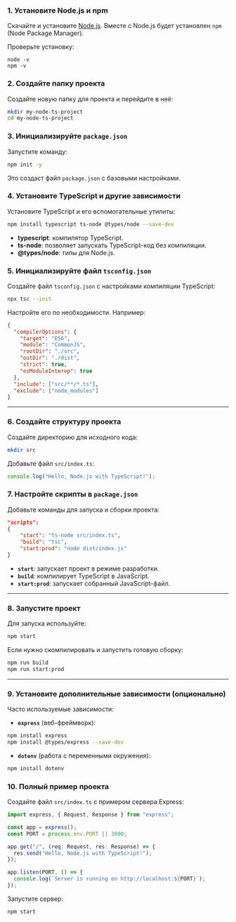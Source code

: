 ### 1. **Установите Node.js и npm**

Скачайте и установите [Node.js](https://nodejs.org/). Вместе с Node.js будет установлен `npm` (Node Package Manager).

Проверьте установку:

```node
node -v 
npm -v
```

### 2. **Создайте папку проекта**

Создайте новую папку для проекта и перейдите в неё:


```bash
mkdir my-node-ts-project 
cd my-node-ts-project
```

### 3. **Инициализируйте `package.json`**

Запустите команду:

```bash
npm init -y
```

Это создаст файл `package.json` с базовыми настройками.

### 4. **Установите TypeScript и другие зависимости**

Установите TypeScript и его вспомогательные утилиты:

```bash
npm install typescript ts-node @types/node --save-dev
```

- **typescript**: компилятор TypeScript.
- **ts-node**: позволяет запускать TypeScript-код без компиляции.
- **@types/node**: типы для Node.js.

### 5. **Инициализируйте файл `tsconfig.json`**

Создайте файл `tsconfig.json` с настройками компиляции TypeScript:

```bash
npx tsc --init
```

Настройте его по необходимости. Например:

```json
{
  "compilerOptions": {
    "target": "ES6",
    "module": "CommonJS",
    "rootDir": "./src",
    "outDir": "./dist",
    "strict": true,
    "esModuleInterop": true
  },
  "include": ["src/**/*.ts"],
  "exclude": ["node_modules"]
}

```

---

### 6. **Создайте структуру проекта**

Создайте директорию для исходного кода:

```bash
mkdir src
```

Добавьте файл `src/index.ts`:

```js
console.log("Hello, Node.js with TypeScript!");
```

### 7. **Настройте скрипты в `package.json`**

Добавьте команды для запуска и сборки проекта:

```json
"scripts": 
{ 
	"start": "ts-node src/index.ts", 
	"build": "tsc", 
	"start:prod": "node dist/index.js" 
}
```

- **`start`**: запускает проект в режиме разработки.
- **`build`**: компилирует TypeScript в JavaScript.
- **`start:prod`**: запускает собранный JavaScript-файл.

---

### 8. **Запустите проект**

Для запуска используйте:

```bash
npm start
```

Если нужно скомпилировать и запустить готовую сборку:

```bash
npm run build
npm run start:prod
```

---

### 9. **Установите дополнительные зависимости (опционально)**

Часто используемые зависимости:

- **`express`** (веб-фреймворк):

```bash
npm install express 
npm install @types/express --save-dev
```

- **`dotenv`** (работа с переменными окружения):

```bash
npm install dotenv
```
   

### 10. **Полный пример проекта**

Создайте файл `src/index.ts` с примером сервера Express:

```typescript
import express, { Request, Response } from "express";

const app = express();
const PORT = process.env.PORT || 3000;

app.get("/", (req: Request, res: Response) => {
  res.send("Hello, Node.js with TypeScript!");
});

app.listen(PORT, () => {
  console.log(`Server is running on http://localhost:${PORT}`);
});

```

Запустите сервер:

```bash
npm start
```

